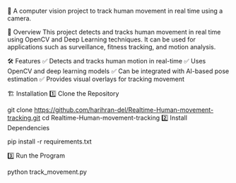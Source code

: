 🚀 A computer vision project to track human movement in real time using a camera.

📌 Overview
This project detects and tracks human movement in real time using OpenCV and Deep Learning techniques. It can be used for applications such as surveillance, fitness tracking, and motion analysis.

🛠 Features
✅ Detects and tracks human motion in real-time
✅ Uses OpenCV and deep learning models
✅ Can be integrated with AI-based pose estimation
✅ Provides visual overlays for tracking movement

🏗 Installation
1️⃣ Clone the Repository

git clone https://github.com/harihran-del/Realtime-Human-movement-tracking.git
cd Realtime-Human-movement-tracking
2️⃣ Install Dependencies

pip install -r requirements.txt

3️⃣ Run the Program

python track_movement.py
